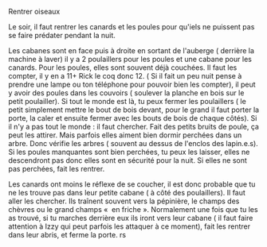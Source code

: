 Rentrer oiseaux

Le soir, il faut rentrer les canards et les poules pour qu'iels ne puissent pas se faire prédater pendant la nuit. 

Les cabanes sont en face puis à droite en sortant de l'auberge ( derrière la machine à laver) il y a 2 poulaillers pour les poules et une cabane pour les canards. 
Pour les poules, elles sont souvent déjà couchées. Il faut les compter, il y en a 11+ Rick le coq donc 12. ( Si il fait un peu nuit pense à prendre une lampe ou ton téléphone pour pouvoir bien les compter), il peut y avoir des poules dans les couvoirs ( soulever la planche en bois sur le petit poulailler). Si tout le monde est là, tu peux fermer les poulaillers ( le petit simplement mettre le bout de bois devant, pour le grand il faut porter la porte, la caler et ensuite fermer avec les bouts de bois de chaque côtés). 
Si il n'y a pas tout le monde : il faut chercher. Fait des petits bruits de poule, ça peut les attirer. Mais parfois elles aiment bien dormir perchées dans un arbre. Donc vérifie les arbres ( souvent au dessus de l'enclos des lapin.e.s). Si les poules manquantes sont bien perchées, tu peux les laisser, elles ne descendront pas donc elles sont en sécurité pour la nuit. Si elles ne sont pas perchées, fait les rentrer. 

Les canards ont moins le réflexe de se coucher, il est donc probable que tu ne les trouve pas dans leur petite cabane ( à côté des poulaillers). Il faut aller les chercher. Ils traînent souvent vers la pépinière, le champs des chèvres ou le grand champs «  en friche ». Normalement une fois que tu les as trouvé, si tu marches derrière eux ils iront vers leur cabane ( il faut faire attention à Izzy qui peut parfois les attaquer à ce moment), fait les rentrer dans leur abris, et ferme la porte. rs 
